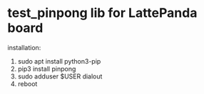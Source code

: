 # test_pinpong lib for LattePanda board

installation:

1. sudo apt install python3-pip
2. pip3 install pinpong
3. sudo adduser $USER dialout
4. reboot

